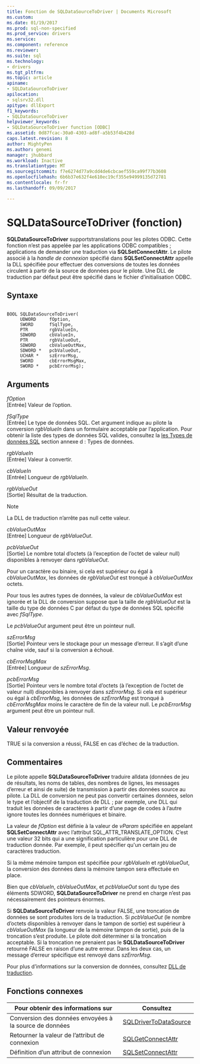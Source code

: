 ```yaml
---
title: Fonction de SQLDataSourceToDriver | Documents Microsoft
ms.custom: 
ms.date: 01/19/2017
ms.prod: sql-non-specified
ms.prod_service: drivers
ms.service: 
ms.component: reference
ms.reviewer: 
ms.suite: sql
ms.technology:
- drivers
ms.tgt_pltfrm: 
ms.topic: article
apiname:
- SQLDataSourceToDriver
apilocation:
- sqlsrv32.dll
apitype: dllExport
f1_keywords:
- SQLDataSourceToDriver
helpviewer_keywords:
- SQLDataSourceToDriver function [ODBC]
ms.assetid: 0d87fcac-30a0-4303-ad8f-a5b53f4b428d
caps.latest.revision: 8
author: MightyPen
ms.author: genemi
manager: jhubbard
ms.workload: Inactive
ms.translationtype: MT
ms.sourcegitcommit: f7e6274d77a9cdd4de6cbcaef559ca99f77b3608
ms.openlocfilehash: 6b6b37e632f4e610ec19cf355e94999135d72781
ms.contentlocale: fr-fr
ms.lasthandoff: 09/09/2017

---
```

# <a name="sqldatasourcetodriver-function"></a>SQLDataSourceToDriver (fonction)
**SQLDataSourceToDriver** supportstranslations pour les pilotes ODBC. Cette fonction n’est pas appelée par les applications ODBC compatibles ; applications de demander une traduction via **SQLSetConnectAttr**. Le pilote associé à la *handle de connexion* spécifié dans **SQLSetConnectAttr** appelle la DLL spécifiée pour effectuer des conversions de toutes les données circulent à partir de la source de données pour le pilote. Une DLL de traduction par défaut peut être spécifié dans le fichier d’initialisation ODBC.  
  
## <a name="syntax"></a>Syntaxe  
  
```  
  
BOOL SQLDataSourceToDriver(  
     UDWORD     fOption,  
     SWORD      fSqlType,  
     PTR        rgbValueIn,  
     SDWORD     cbValueIn,  
     PTR        rgbValueOut,  
     SDWORD     cbValueOutMax,  
     SDWORD *   pcbValueOut,  
     UCHAR *    szErrorMsg,  
     SWORD      cbErrorMsgMax,  
     SWORD *    pcbErrorMsg);  
```  
  
## <a name="arguments"></a>Arguments  
 *fOption*  
 [Entrée] Valeur de l’option.  
  
 *fSqlType*  
 [Entrée] Le type de données SQL. Cet argument indique au pilote la conversion *rgbValueIn* dans un formulaire acceptable par l’application. Pour obtenir la liste des types de données SQL valides, consultez la [les Types de données SQL](../../../odbc/reference/appendixes/sql-data-types.md) section annexe d : Types de données.  
  
 *rgbValueIn*  
 [Entrée] Valeur à convertir.  
  
 *cbValueIn*  
 [Entrée] Longueur de *rgbValueIn*.  
  
 *rgbValueOut*  
 [Sortie] Résultat de la traduction.  
  
> [!NOTE]  
>  La DLL de traduction n’arrête pas null cette valeur.  
  
 *cbValueOutMax*  
 [Entrée] Longueur de *rgbValueOut*.  
  
 *pcbValueOut*  
 [Sortie] Le nombre total d’octets (à l’exception de l’octet de valeur null) disponibles à renvoyer dans *rgbValueOut*.  
  
 Pour un caractère ou binaire, si cela est supérieur ou égal à *cbValueOutMax*, les données de *rgbValueOut* est tronqué à *cbValueOutMax* octets.  
  
 Pour tous les autres types de données, la valeur de *cbValueOutMax* est ignorée et la DLL de conversion suppose que la taille de *rgbValueOut* est la taille du type de données C par défaut du type de données SQL spécifié avec *fSqlType*.  
  
 Le *pcbValueOut* argument peut être un pointeur null.  
  
 *szErrorMsg*  
 [Sortie] Pointeur vers le stockage pour un message d’erreur. Il s’agit d’une chaîne vide, sauf si la conversion a échoué.  
  
 *cbErrorMsgMax*  
 [Entrée] Longueur de *szErrorMsg*.  
  
 *pcbErrorMsg*  
 [Sortie] Pointeur vers le nombre total d’octets (à l’exception de l’octet de valeur null) disponibles à renvoyer dans *szErrorMsg*. Si cela est supérieur ou égal à *cbErrorMsg*, les données de *szErrorMsg* est tronqué à *cbErrorMsgMax* moins le caractère de fin de la valeur null. Le *pcbErrorMsg* argument peut être un pointeur null.  
  
## <a name="returns"></a>Valeur renvoyée  
 TRUE si la conversion a réussi, FALSE en cas d’échec de la traduction.  
  
## <a name="comments"></a>Commentaires  
 Le pilote appelle **SQLDataSourceToDriver** traduire alldata (données de jeu de résultats, les noms de tables, des nombres de lignes, les messages d’erreur et ainsi de suite) de transmission à partir des données source au pilote. La DLL de conversion ne peut pas convertir certaines données, selon le type et l’objectif de la traduction de DLL ; par exemple, une DLL qui traduit les données de caractères à partir d’une page de codes à l’autre ignore toutes les données numériques et binaire.  
  
 La valeur de *fOption* est définie à la valeur de *vParam* spécifiée en appelant **SQLSetConnectAttr** avec l’attribut SQL_ATTR_TRANSLATE_OPTION. C’est une valeur 32 bits qui a une signification particulière pour une DLL de traduction donnée. Par exemple, il peut spécifier qu'un certain jeu de caractères traduction.  
  
 Si la même mémoire tampon est spécifiée pour *rgbValueIn* et *rgbValueOut*, la conversion des données dans la mémoire tampon sera effectuée en place.  
  
 Bien que *cbValueIn*, *cbValueOutMax*, et *pcbValueOut* sont du type des éléments SDWORD, **SQLDataSourceToDriver** ne prend en charge n’est pas nécessairement des pointeurs énormes.  
  
 Si **SQLDataSourceToDriver** renvoie la valeur FALSE, une troncation de données se sont produites lors de la traduction. Si *pcbValueOut* (le nombre d’octets disponibles à renvoyer dans le tampon de sortie) est supérieur à *cbValueOutMax* (la longueur de la mémoire tampon de sortie), puis de la troncation s’est produite. Le pilote doit déterminer si la troncation acceptable. Si la troncation ne prenaient pas le **SQLDataSourceToDriver** retourné FALSE en raison d’une autre erreur. Dans les deux cas, un message d’erreur spécifique est renvoyé dans *szErrorMsg*.  
  
 Pour plus d’informations sur la conversion de données, consultez [DLL de traduction](../../../odbc/reference/develop-app/translation-dlls.md).  
  
## <a name="related-functions"></a>Fonctions connexes  
  
|Pour obtenir des informations sur|Consultez|  
|---------------------------|---------|  
|Conversion des données envoyées à la source de données|[SQLDriverToDataSource](../../../odbc/reference/syntax/sqldrivertodatasource-function.md)|  
|Retourner la valeur de l’attribut de connexion|[SQLGetConnectAttr](../../../odbc/reference/syntax/sqlgetconnectattr-function.md)|  
|Définition d’un attribut de connexion|[SQLSetConnectAttr](../../../odbc/reference/syntax/sqlsetconnectattr-function.md)|

